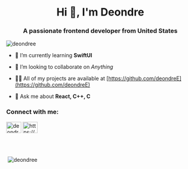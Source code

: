 <h1 align="center">Hi 👋, I'm Deondre</h1>
<h3 align="center">A passionate frontend developer from United States</h3>

<p align="left"> <img src="https://komarev.com/ghpvc/?username=deondree&label=Profile%20views&color=0e75b6&style=flat" alt="deondree" /> </p>

- 🌱 I’m currently learning **SwiftUI**

- 👯 I’m looking to collaborate on _Anything_

- 👨‍💻 All of my projects are available at [https://github.com/deondreE](https://github.com/deondreE)

- 💬 Ask me about **React, C++, C**
  
<h3 align="left">Connect with me:</h3>
<p align="left">
<a href="https://twitter.com/deondre19753361" target="blank"><img align="center" src="https://raw.githubusercontent.com/rahuldkjain/github-profile-readme-generator/master/src/images/icons/Social/twitter.svg" alt="deondre19753361" height="30" width="40" /></a>
<a href="https://linkedin.com/in/https://www.linkedin.com/in/deondre-e-64ab41204/" target="blank"><img align="center" src="https://raw.githubusercontent.com/rahuldkjain/github-profile-readme-generator/master/src/images/icons/Social/linked-in-alt.svg" alt="https://www.linkedin.com/in/deondre-e-64ab41204/" height="30" width="40" /></a>
</p>
<br />
<br />
<p>&nbsp;<img align="center" src="https://github-readme-stats.vercel.app/api?username=deondree&show_icons=true&locale=en" alt="deondree" /></p>
